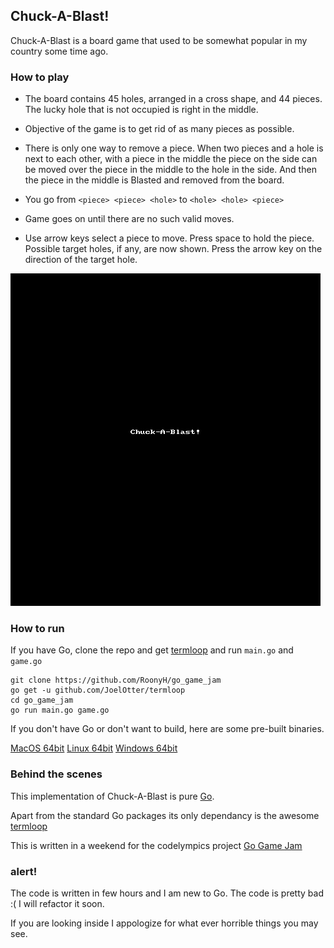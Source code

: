 ## Chuck-A-Blast!

Chuck-A-Blast is a board game that used to be somewhat popular in my country some time ago.

### How to play

* The board contains 45 holes, arranged in a cross shape, and 44 pieces. The lucky hole that is not occupied is right in the middle.

* Objective of the game is to get rid of as many pieces as possible.

* There is only one way to remove a piece. When two pieces and a hole is next to each other, with a piece in the middle the piece on the side can be moved over the piece in the middle to the hole in the side. And then the piece in the middle is Blasted and removed from the board.

* You go from `<piece> <piece> <hole>` to `<hole> <hole> <piece>`

* Game goes on until there are no such valid moves.

* Use arrow keys select a piece to move. Press space to hold the piece. Possible target holes, if any, are now shown. Press the arrow key on the direction of the target hole.

![](https://raw.githubusercontent.com/RoonyH/go_game_jam/master/sample.gif) 

### How to run
If you have Go,
clone the repo and get [termloop](https://github.com/JoelOtter/termloop) and run `main.go` and `game.go`

~~~
git clone https://github.com/RoonyH/go_game_jam
go get -u github.com/JoelOtter/termloop 
cd go_game_jam
go run main.go game.go
~~~

If you don't have Go or don't want to build, here are some pre-built binaries.

[MacOS 64bit](https://github.com/RoonyH/go_game_jam/raw/master/build/darwin64)
[Linux 64bit](https://github.com/RoonyH/go_game_jam/raw/master/build/linux64)
[Windows 64bit](https://github.com/RoonyH/go_game_jam/raw/master/build/darwin64)

### Behind the scenes

This implementation of Chuck-A-Blast is pure [Go](https://golang.org/).

Apart from the standard Go packages its only dependancy is the awesome [termloop](https://github.com/JoelOtter/termloop)

This is written in a weekend for the codelympics project [Go Game Jam](https://codelympics.io/projects/2)

### alert!

The code is written in few hours and I am new to Go.
The code is pretty bad :( I will refactor it soon.

If you are looking inside I appologize for what ever horrible things you may see.
